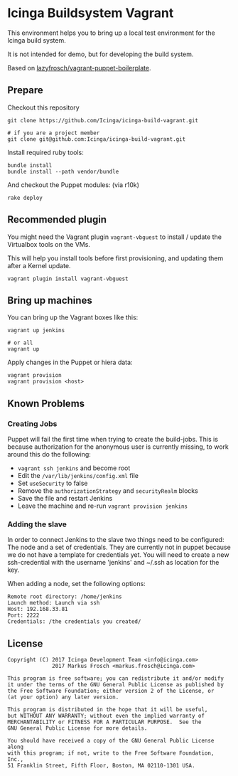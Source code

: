 Icinga Buildsystem Vagrant
==========================

This environment helps you to bring up a local test environment for the Icinga build system.

It is not intended for demo, but for developing the build system.

Based on [lazyfrosch/vagrant-puppet-boilerplate](https://github.com/lazyfrosch/vagrant-puppet-boilerplate).

## Prepare

Checkout this repository

    git clone https://github.com/Icinga/icinga-build-vagrant.git

    # if you are a project member
    git clone git@github.com:Icinga/icinga-build-vagrant.git

Install required ruby tools:

    bundle install
    bundle install --path vendor/bundle

And checkout the Puppet modules: (via r10k)

    rake deploy

## Recommended plugin

You might need the Vagrant plugin `vagrant-vbguest` to install / update the Virtualbox tools on the VMs.

This will help you install tools before first provisioning, and updating them after a Kernel update.

    vagrant plugin install vagrant-vbguest

## Bring up machines

You can bring up the Vagrant boxes like this:

    vagrant up jenkins

    # or all
    vagrant up

Apply changes in the Puppet or hiera data:

    vagrant provision
    vagrant provision <host>

## Known Problems

### Creating Jobs

Puppet will fail the first time when trying to create the build-jobs.
This is because authorization for the anonymous user is currently missing,
to work around this do the following:

* `vagrant ssh jenkins` and become root
* Edit the `/var/lib/jenkins/config.xml` file
* Set `useSecurity` to false
* Remove the `authorizationStrategy` and `securityRealm` blocks
* Save the file and restart Jenkins
* Leave the machine and re-run `vagrant provision jenkins`

### Adding the slave

In order to connect Jenkins to the slave two things need to be configured:
The node and a set of credentials. They are currently not in puppet because
we do not have a template for credentials yet. You will need to create a new
ssh-credential with the username 'jenkins' and ~/.ssh as location for the key.

When adding a node, set the following options:

    Remote root directory: /home/jenkins
    Launch method: Launch via ssh
    Host: 192.168.33.81
	Port: 2222
    Credentials: /the credentials you created/



## License

    Copyright (C) 2017 Icinga Development Team <info@icinga.com>
                  2017 Markus Frosch <markus.frosch@icinga.com>

    This program is free software; you can redistribute it and/or modify
    it under the terms of the GNU General Public License as published by
    the Free Software Foundation; either version 2 of the License, or
    (at your option) any later version.

    This program is distributed in the hope that it will be useful,
    but WITHOUT ANY WARRANTY; without even the implied warranty of
    MERCHANTABILITY or FITNESS FOR A PARTICULAR PURPOSE.  See the
    GNU General Public License for more details.

    You should have received a copy of the GNU General Public License along
    with this program; if not, write to the Free Software Foundation, Inc.,
    51 Franklin Street, Fifth Floor, Boston, MA 02110-1301 USA.
